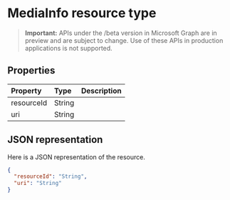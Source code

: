 # MediaInfo resource type

> **Important:** APIs under the /beta version in Microsoft Graph are in preview and are subject to change. Use of these APIs in production applications is not supported.

## Properties
| Property	   | Type	|Description|
|:---------------|:--------|:----------|
|resourceId|String||
|uri|String||

## JSON representation

Here is a JSON representation of the resource.

<!-- {
  "blockType": "resource",
  "optionalProperties": [

  ],
  "@odata.type": "microsoft.graph.mediaInfo"
}-->

```json
{
  "resourceId": "String",
  "uri": "String"
}

```

<!-- uuid: 8fcb5dbc-d5aa-4681-8e31-b001d5168d79
2015-10-25 14:57:30 UTC -->
<!-- {
  "type": "#page.annotation",
  "description": "mediaInfo resource",
  "keywords": "",
  "section": "documentation",
  "tocPath": ""
}-->